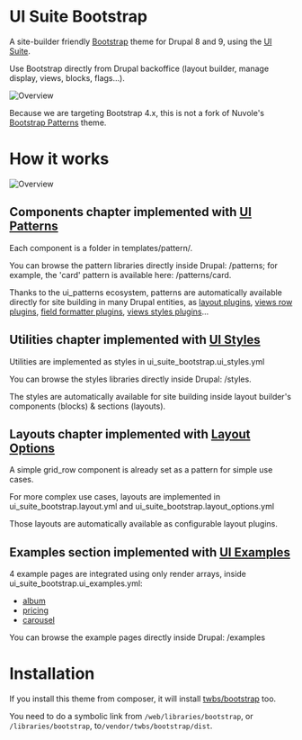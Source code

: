 # UI Suite Bootstrap

A site-builder friendly [Bootstrap](https://getbootstrap.com/) theme for
Drupal 8 and 9, using the [UI Suite](https://www.drupal.org/project/ui_suite).

Use Bootstrap directly from Drupal backoffice (layout builder, manage display,
views, blocks, flags...).

![Overview](doc/screenshot.png)

Because we are targeting Bootstrap 4.x, this is not a fork of Nuvole's
[Bootstrap Patterns](https://github.com/nuvoleweb/bootstrap_patterns) theme.

# How it works

![Overview](doc/schema.png)

## Components chapter implemented with [UI Patterns](https://www.drupal.org/project/ui_patterns)

Each component is a folder in templates/pattern/.

You can browse the pattern libraries directly inside Drupal: /patterns; for
example, the 'card' pattern is available here: /patterns/card.

Thanks to the ui_patterns ecosystem, patterns are automatically available
directly for site building in many Drupal entities, as
[layout plugins](https://ui-patterns.readthedocs.io/en/8.x-1.x/content/layout-plugin.html),
[views row plugins](https://ui-patterns.readthedocs.io/en/8.x-1.x/content/views.html),
[field formatter plugins](https://www.drupal.org/project/ui_patterns_field_formatters/),
[views styles plugins](https://www.drupal.org/project/ui_patterns_views_style)...

## Utilities chapter implemented with [UI Styles](https://www.drupal.org/project/ui_styles)

Utilities are implemented as styles in ui_suite_bootstrap.ui_styles.yml

You can browse the styles libraries directly inside Drupal: /styles.

The styles are automatically available for site building inside layout builder's
components (blocks) & sections (layouts).

## Layouts chapter implemented with [Layout Options](https://www.drupal.org/project/layout_options)

A simple grid_row component is already set as a pattern for simple use cases.

For more complex use cases, layouts are implemented in ui_suite_bootstrap.layout.yml
and ui_suite_bootstrap.layout_options.yml

Those layouts are automatically available as configurable layout plugins.

## Examples section implemented with [UI Examples](hhttps://www.drupal.org/project/ui_examples)

4 example pages are integrated using only render arrays, inside
ui_suite_bootstrap.ui_examples.yml:

- [album](https://getbootstrap.com/docs/4.5/examples/album/)
- [pricing](https://getbootstrap.com/docs/4.5/examples/pricing/)
- [carousel](https://getbootstrap.com/docs/4.5/examples/carousel/)

You can browse the example pages directly inside Drupal: /examples

# Installation

If you install this theme from composer, it will install
[twbs/bootstrap](https://packagist.org/packages/twbs/bootstrap) too.

You need to do a symbolic link from
`/web/libraries/bootstrap`, or `/libraries/bootstrap`, to`/vendor/twbs/bootstrap/dist`.
